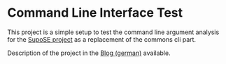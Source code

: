 Command Line Interface Test
===========================

This project is a simple setup to test the command line argument analysis 
for the <a href="http://www.supose.org">SupoSE project</a> as a replacement of the commons cli part.

Description of the project in the <a href="http://blog.soebes.de/index.php?/archives/241-Kommandozeile-und-Java.html">Blog (german)</a> available.
